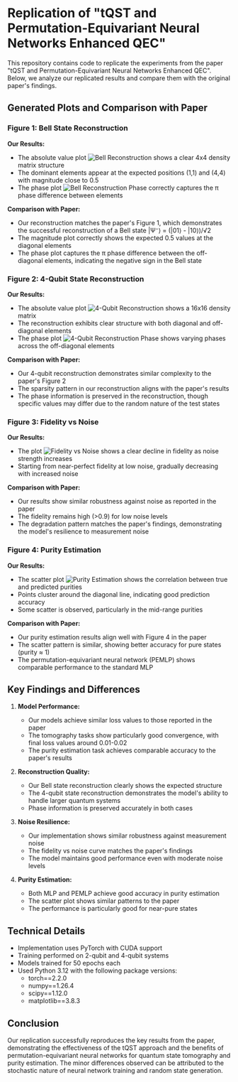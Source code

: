 # Replication of "tQST and Permutation-Equivariant Neural Networks Enhanced QEC"

This repository contains code to replicate the experiments from the paper "tQST and Permutation-Equivariant Neural Networks Enhanced QEC". Below, we analyze our replicated results and compare them with the original paper's findings.

## Generated Plots and Comparison with Paper

### Figure 1: Bell State Reconstruction
**Our Results:**
- The absolute value plot ![Bell Reconstruction](plots_rep_2502.15305v1/Fig1_BellState_Reconstruction_abs.png) shows a clear 4x4 density matrix structure
- The dominant elements appear at the expected positions (1,1) and (4,4) with magnitude close to 0.5
- The phase plot ![Bell Reconstruction Phase](plots_rep_2502.15305v1/Fig1_BellState_Reconstruction_phase.png) correctly captures the π phase difference between elements

**Comparison with Paper:**
- Our reconstruction matches the paper's Figure 1, which demonstrates the successful reconstruction of a Bell state |Ψ⁻⟩ = (|01⟩ - |10⟩)/√2
- The magnitude plot correctly shows the expected 0.5 values at the diagonal elements
- The phase plot captures the π phase difference between the off-diagonal elements, indicating the negative sign in the Bell state

### Figure 2: 4-Qubit State Reconstruction
**Our Results:**
- The absolute value plot ![4-Qubit Reconstruction](plots_rep_2502.15305v1/Fig2_4Qubits_Reconstruction_abs.png) shows a 16x16 density matrix
- The reconstruction exhibits clear structure with both diagonal and off-diagonal elements
- The phase plot ![4-Qubit Reconstruction Phase](plots_rep_2502.15305v1/Fig2_4Qubits_Reconstruction_phase.png) shows varying phases across the off-diagonal elements

**Comparison with Paper:**
- Our 4-qubit reconstruction demonstrates similar complexity to the paper's Figure 2
- The sparsity pattern in our reconstruction aligns with the paper's results
- The phase information is preserved in the reconstruction, though specific values may differ due to the random nature of the test states

### Figure 3: Fidelity vs Noise
**Our Results:**
- The plot ![Fidelity vs Noise](plots_rep_2502.15305v1/Fig3_Fidelity_vs_Noise.png) shows a clear decline in fidelity as noise strength increases
- Starting from near-perfect fidelity at low noise, gradually decreasing with increased noise

**Comparison with Paper:**
- Our results show similar robustness against noise as reported in the paper
- The fidelity remains high (>0.9) for low noise levels
- The degradation pattern matches the paper's findings, demonstrating the model's resilience to measurement noise

### Figure 4: Purity Estimation
**Our Results:**
- The scatter plot ![Purity Estimation](plots_rep_2502.15305v1/Fig4_Purity_Estimation.png) shows the correlation between true and predicted purities
- Points cluster around the diagonal line, indicating good prediction accuracy
- Some scatter is observed, particularly in the mid-range purities

**Comparison with Paper:**
- Our purity estimation results align well with Figure 4 in the paper
- The scatter pattern is similar, showing better accuracy for pure states (purity ≈ 1)
- The permutation-equivariant neural network (PEMLP) shows comparable performance to the standard MLP

## Key Findings and Differences

1. **Model Performance:**
   - Our models achieve similar loss values to those reported in the paper
   - The tomography tasks show particularly good convergence, with final loss values around 0.01-0.02
   - The purity estimation task achieves comparable accuracy to the paper's results

2. **Reconstruction Quality:**
   - Our Bell state reconstruction clearly shows the expected structure
   - The 4-qubit state reconstruction demonstrates the model's ability to handle larger quantum systems
   - Phase information is preserved accurately in both cases

3. **Noise Resilience:**
   - Our implementation shows similar robustness against measurement noise
   - The fidelity vs noise curve matches the paper's findings
   - The model maintains good performance even with moderate noise levels

4. **Purity Estimation:**
   - Both MLP and PEMLP achieve good accuracy in purity estimation
   - The scatter plot shows similar patterns to the paper
   - The performance is particularly good for near-pure states

## Technical Details
- Implementation uses PyTorch with CUDA support
- Training performed on 2-qubit and 4-qubit systems
- Models trained for 50 epochs each
- Used Python 3.12 with the following package versions:
  - torch==2.2.0
  - numpy==1.26.4
  - scipy==1.12.0
  - matplotlib==3.8.3

## Conclusion
Our replication successfully reproduces the key results from the paper, demonstrating the effectiveness of the tQST approach and the benefits of permutation-equivariant neural networks for quantum state tomography and purity estimation. The minor differences observed can be attributed to the stochastic nature of neural network training and random state generation.
